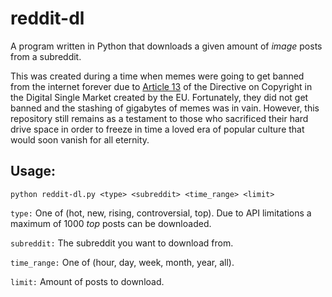 # reddit-dl
A program written in Python that downloads a given amount of *image* posts from a subreddit.

This was created during a time when memes were going to get banned from the internet forever due to [Article 13](https://en.wikipedia.org/wiki/Directive_on_Copyright_in_the_Digital_Single_Market#Draft_Article_13_(Directive_Article_17)) of the Directive on Copyright in the Digital Single Market created by the EU. Fortunately, they did not get banned and the stashing of gigabytes of memes was in vain. However, this repository still remains as a testament to those who sacrificed their hard drive space in order to freeze in time a loved era of popular culture that would soon vanish for all eternity.

## Usage:
```
python reddit-dl.py <type> <subreddit> <time_range> <limit>
```
`type:`        One of (hot, new, rising, controversial, top). Due to API limitations a maximum of 1000 *top* posts can be downloaded.

`subreddit:`   The subreddit you want to download from.

`time_range:`  One of (hour, day, week, month, year, all).

`limit:`       Amount of posts to download.
